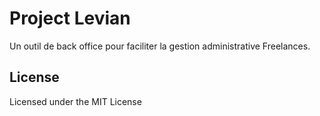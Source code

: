 # Project Levian

Un outil de back office pour faciliter la gestion administrative Freelances.

## License

Licensed under the MIT License